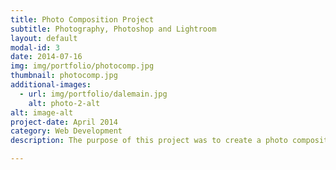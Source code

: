 ```yaml
---
title: Photo Composition Project
subtitle: Photography, Photoshop and Lightroom
layout: default
modal-id: 3
date: 2014-07-16
img: img/portfolio/photocomp.jpg
thumbnail: photocomp.jpg
additional-images:
  - url: img/portfolio/dalemain.jpg
    alt: photo-2-alt
alt: image-alt
project-date: April 2014
category: Web Development
description: The purpose of this project was to create a photo composition of at least four photos in Adobe Photoshop and Adobe Lightroom.  I took photos of my roommates in an emotional progression that can be interpreted in many different ways including themes of support and spirituality to convey that people are loved throughout hardships.  This greatly overlaps with my domain of social activism in supporting one another.

---
```

